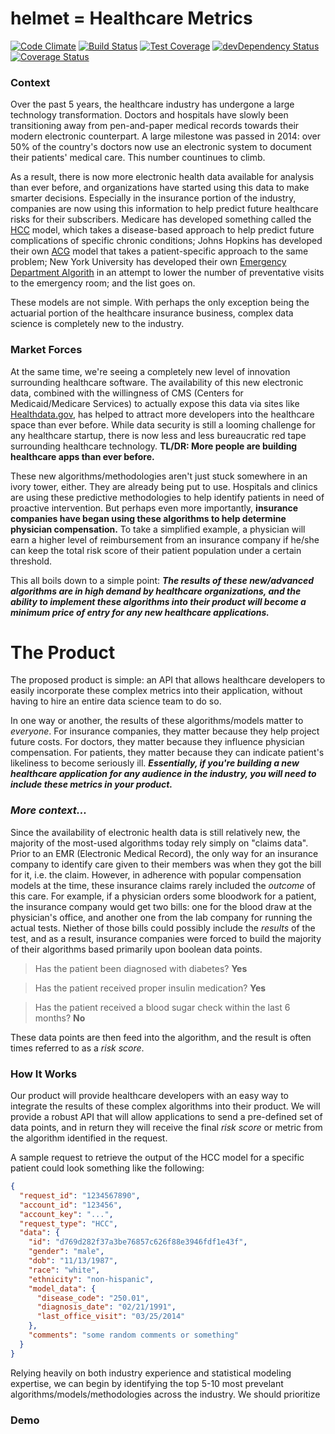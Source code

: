 # helmet = Healthcare Metrics

[![Code Climate](https://codeclimate.com/repos/554426f26956804030009d14/badges/fb6d8a2d9aa72673eb66/gpa.svg)](https://codeclimate.com/repos/554426f26956804030009d14/feed)  [![Build Status](https://travis-ci.org/HealthAPI/helmet.svg)](https://travis-ci.org/HealthAPI/helmet)  [![Test Coverage](https://codeclimate.com/repos/554426f26956804030009d14/badges/fb6d8a2d9aa72673eb66/coverage.svg)](https://codeclimate.com/repos/554426f26956804030009d14/feed)  [![devDependency Status](https://david-dm.org/HealthAPI/helmet/dev-status.svg)](https://david-dm.org/HealthAPI/helmet#info=devDependencies)  [![Coverage Status](https://coveralls.io/repos/HealthAPI/helmet/badge.svg)](https://coveralls.io/r/HealthAPI/helmet)


### Context

Over the past 5 years, the healthcare industry has undergone a large technology transformation.  Doctors and hospitals have slowly been transitioning away from pen-and-paper medical records towards their modern electronic counterpart.  A large milestone was passed in 2014: over 50% of the country's doctors now use an electronic system to document their patients' medical care.  This number countinues to climb.

As a result, there is now more electronic health data available for analysis than ever before, and organizations have started using this data to make smarter decisions.  Especially in the insurance portion of the industry, companies are now using this information to help predict future healthcare risks for their subscribers.  Medicare has developed something called the [HCC](https://www.cms.gov/Medicare/Health-Plans/MedicareAdvtgSpecRateStats/downloads/evaluation_risk_adj_model_2011.pdf) model, which takes a disease-based approach to help predict future complications of specific chronic conditions; Johns Hopkins has developed their own [ACG](http://acg.jhsph.org/) model that takes a patient-specific approach to the same problem; New York University has developed their own [Emergency Department Algorith](http://www.wsha.org/files/169/NYU_Classification_System_for_EDVisits.pdf) in an attempt to lower the number of preventative visits to the emergency room; and the list goes on.

These models are not simple.  With perhaps the only exception being the actuarial portion of the healthcare insurance business, complex data science is completely new to the industry.

### Market Forces

At the same time, we're seeing a completely new level of innovation surrounding healthcare software.  The availability of this new electronic data, combined with the willingness of CMS (Centers for Medicaid/Medicare Services) to actually expose this data via sites like [Healthdata.gov](http://www.healthdata.gov/), has helped to attract more developers into the healthcare space than ever before.  While data security is still a looming challenge for any healthcare startup, there is now less and less bureaucratic red tape surrounding healthcare technology.  **TL/DR: More people are building healthcare apps than ever before.**

These new algorithms/methodologies aren't just stuck somewhere in an ivory tower, either.  They are already being put to use.  Hospitals and clinics are using these predictive methodologies to help identify patients in need of proactive intervention.  But perhaps even more importantly, **insurance companies have began using these algorithms to help determine physician compensation.**  To take a simplified example, a physician will earn a higher level of reimbursement from an insurance company if he/she can keep the total risk score of their patient population under a certain threshold.

This all boils down to a simple point: ***The results of these new/advanced algorithms are in high demand by healthcare organizations, and the ability to implement these algorithms into their product will become a minimum price of entry for any new healthcare applications.***

# The Product

The proposed product is simple: an API that allows healthcare developers to easily incorporate these complex metrics into their application, without having to hire an entire data science team to do so.

In one way or another, the results of these algorithms/models matter to *everyone*.  For insurance companies, they matter because they help project future costs.  For doctors, they matter because they influence physician compensation.  For patients, they matter because they can indicate patient's likeliness to become seriously ill.  ***Essentially, if you're building a new healthcare application for any audience in the industry, you will need to include these metrics in your product.***

### *More context...*

Since the availability of electronic health data is still relatively new, the majority of the most-used algorithms today rely simply on "claims data".  Prior to an EMR (Electronic Medical Record), the only way for an insurance company to identify care given to their members was when they got the bill for it, i.e. the claim.  However, in adherence with popular compensation models at the time, these insurance claims rarely included the *outcome* of this care.  For example, if a physician orders some bloodwork for a patient, the insurance company would get two bills: one for the blood draw at the physician's office, and another one from the lab company for running the actual tests.  Niether of those bills could possibly include the *results* of the test, and as a result, insurance companies were forced to build the majority of their algorithms based primarily upon boolean data points.

 > Has the patient been diagnosed with diabetes? **Yes**

 > Has the patient received proper insulin medication? **Yes**

 > Has the patient received a blood sugar check within the last 6 months? **No**

These data points are then feed into the algorithm, and the result is often times referred to as a *risk score*.

### How It Works

Our product will provide healthcare developers with an easy way to integrate the results of these complex algorithms into their product.  We will provide a robust API that will allow applications to send a pre-defined set of data points, and in return they will receive the final *risk score* or metric from the algorithm identified in the request.

A sample request to retrieve the output of the HCC model for a specific patient could look something like the following:

```json
{
  "request_id": "1234567890",
  "account_id": "123456",
  "account_key": "...",
  "request_type": "HCC",
  "data": {
    "id": "d769d282f37a3be76857c626f88e3946fdf1e43f",
    "gender": "male",
    "dob": "11/13/1987",
    "race": "white",
    "ethnicity": "non-hispanic",
    "model_data": {
      "disease_code": "250.01",
      "diagnosis_date": "02/21/1991",
      "last_office_visit": "03/25/2014"
    },
    "comments": "some random comments or something"
  }
}
```

Relying heavily on both industry experience and statistical modeling expertise, we can begin by identifying the top 5-10 most prevelant algorithms/models/methodologies across the industry.  We should prioritize


### Demo
